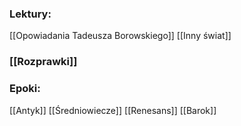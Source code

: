 
### Lektury:
[[Opowiadania Tadeusza Borowskiego]]
[[Inny świat]]

### [[Rozprawki]]


### Epoki:
[[Antyk]]
[[Średniowiecze]]
[[Renesans]]
[[Barok]]